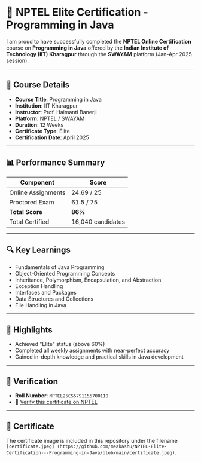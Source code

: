 # 🏅 NPTEL Elite Certification - Programming in Java


I am proud to have successfully completed the **NPTEL Online Certification** course on **Programming in Java** offered by the **Indian Institute of Technology (IIT) Kharagpur** through the **SWAYAM** platform (Jan-Apr 2025 session).

---

## 📘 Course Details

- **Course Title**: Programming in Java  
- **Institution**: IIT Kharagpur  
- **Instructor**: Prof. Haimanti Banerji  
- **Platform**: NPTEL / SWAYAM  
- **Duration**: 12 Weeks  
- **Certificate Type**: Elite  
- **Certification Date**: April 2025

---

## 📊 Performance Summary

| Component            | Score       |
|----------------------|-------------|
| Online Assignments   | 24.69 / 25  |
| Proctored Exam       | 61.5 / 75   |
| **Total Score**      | **86%**     |
| Total Certified      | 16,040 candidates |

---

## 🔍 Key Learnings

- Fundamentals of Java Programming  
- Object-Oriented Programming Concepts  
- Inheritance, Polymorphism, Encapsulation, and Abstraction  
- Exception Handling  
- Interfaces and Packages  
- Data Structures and Collections  
- File Handling in Java  

---

## 📌 Highlights

- Achieved "Elite" status (above 60%)  
- Completed all weekly assignments with near-perfect accuracy  
- Gained in-depth knowledge and practical skills in Java development  

---

## 📄 Verification

- **Roll Number**: `NPTEL25CS57S1155700118`  
- 🔗 [Verify this certificate on NPTEL](https://nptel.ac.in/noc)

---

## 📂 Certificate

The certificate image is included in this repository under the filename `[certificate.jpeg]
(https://github.com/meakashu/NPTEL-Elite-Certification---Programming-in-Java/blob/main/certificate.jpeg)`.

